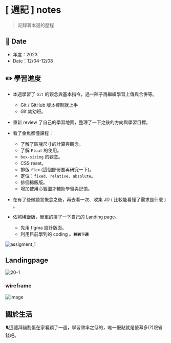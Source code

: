 # [ 週記 ] notes

> 記錄著本週的歷程

## :calendar: Date
* 年度：2023
* Date：12/04-12/08

## :pencil2: 學習進度
* 本週學習了 `Git` 的觀念與基本指令，過一陣子再繼續學習上傳與合併等。
    - Git / GitHub 版本控制就上手
    - Git 幼幼班。
    
* 重新 review 了自己的學習地圖，整理了一下之後的方向與學習目標。

* 看了金魚都懂課程：
    * 了解了區塊尺寸的計算與觀念。
    * 了解 `Float` 的使用。
    * `box-sizing` 的觀念。
    * CSS reset。
    * 排版 `flex` (這個部份要再研究一下)。
    * 定位：`fixed`、`relative`、`absolute`。
    * 排個稀飯版。
    * 增加使用心智圖才輔助學習與記憶。
    
* 在有了些微語言慨念之後，再去看一次、收集 JD ( 比較能看懂了需求是什麼 ) 。

* 依照稀飯版，簡單的排了一下自己的 [Landing page](#Landingpage)。
    * 先用 figma 設計版面。
    * 利用目前學到的 coding 。**`移到下週`**

![assigment_1](https://hackmd.io/_uploads/S1EVbwg8p.png)

## Landingpage
![20-1](https://hackmd.io/_uploads/r12APulLa.png)

### wireframe
![image](https://hackmd.io/_uploads/H1lWYugLT.png)


關於生活
---

:cat2:這禮拜貓割蛋在家看顧了一週，學習效率之低的，唯一優點就是螢幕多(?)跟省錢吧。
